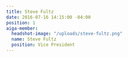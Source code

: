 ```yaml
---
title: Steve Fultz
date: 2016-07-16 14:15:00 -04:00
position: 1
aiga-member:
  headshot-image: "/uploads/steve-fultz.png"
  name: Steve Fultz
  position: Vice President
---
```


